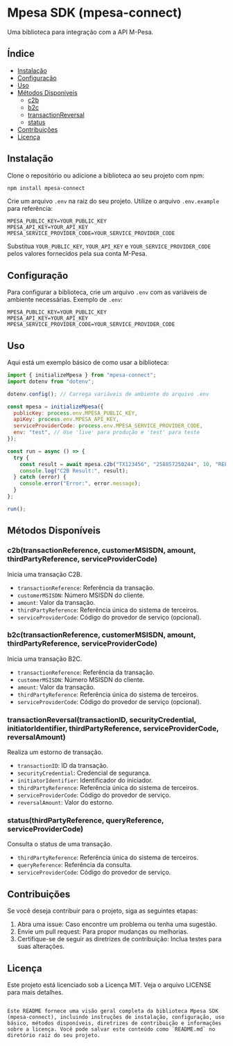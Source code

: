 # Mpesa SDK (mpesa-connect)

Uma biblioteca para integração com a API M-Pesa.

## Índice

- [Instalação](#instalação)
- [Configuração](#configuração)
- [Uso](#uso)
- [Métodos Disponíveis](#métodos-disponíveis)
  - [c2b](#c2b)
  - [b2c](#b2c)
  - [transactionReversal](#transactionreversal)
  - [status](#status)
- [Contribuições](#contribuições)
- [Licença](#licença)

## Instalação

Clone o repositório ou adicione a biblioteca ao seu projeto com npm:

```bash
npm install mpesa-connect
```

Crie um arquivo `.env` na raiz do seu projeto. Utilize o arquivo `.env.example` para referência:

```plaintext
MPESA_PUBLIC_KEY=YOUR_PUBLIC_KEY
MPESA_API_KEY=YOUR_API_KEY
MPESA_SERVICE_PROVIDER_CODE=YOUR_SERVICE_PROVIDER_CODE
```

Substitua `YOUR_PUBLIC_KEY`, `YOUR_API_KEY` e `YOUR_SERVICE_PROVIDER_CODE` pelos valores fornecidos pela sua conta M-Pesa.

## Configuração

Para configurar a biblioteca, crie um arquivo `.env` com as variáveis de ambiente necessárias. Exemplo de `.env`:

```plaintext
MPESA_PUBLIC_KEY=YOUR_PUBLIC_KEY
MPESA_API_KEY=YOUR_API_KEY
MPESA_SERVICE_PROVIDER_CODE=YOUR_SERVICE_PROVIDER_CODE
```

## Uso

Aqui está um exemplo básico de como usar a biblioteca:

```javascript
import { initializeMpesa } from "mpesa-connect";
import dotenv from "dotenv";

dotenv.config(); // Carrega variáveis de ambiente do arquivo .env

const mpesa = initializeMpesa({
  publicKey: process.env.MPESA_PUBLIC_KEY,
  apiKey: process.env.MPESA_API_KEY,
  serviceProviderCode: process.env.MPESA_SERVICE_PROVIDER_CODE,
  env: "test", // Use 'live' para produção e 'test' para teste
});

const run = async () => {
  try {
    const result = await mpesa.c2b("TX123456", "258857250244", 10, "REF123");
    console.log("C2B Result:", result);
  } catch (error) {
    console.error("Error:", error.message);
  }
};

run();
```

## Métodos Disponíveis

### c2b(transactionReference, customerMSISDN, amount, thirdPartyReference, serviceProviderCode)

Inicia uma transação C2B.

- `transactionReference`: Referência da transação.
- `customerMSISDN`: Número MSISDN do cliente.
- `amount`: Valor da transação.
- `thirdPartyReference`: Referência única do sistema de terceiros.
- `serviceProviderCode`: Código do provedor de serviço (opcional).

### b2c(transactionReference, customerMSISDN, amount, thirdPartyReference, serviceProviderCode)

Inicia uma transação B2C.

- `transactionReference`: Referência da transação.
- `customerMSISDN`: Número MSISDN do cliente.
- `amount`: Valor da transação.
- `thirdPartyReference`: Referência única do sistema de terceiros.
- `serviceProviderCode`: Código do provedor de serviço (opcional).

### transactionReversal(transactionID, securityCredential, initiatorIdentifier, thirdPartyReference, serviceProviderCode, reversalAmount)

Realiza um estorno de transação.

- `transactionID`: ID da transação.
- `securityCredential`: Credencial de segurança.
- `initiatorIdentifier`: Identificador do iniciador.
- `thirdPartyReference`: Referência única do sistema de terceiros.
- `serviceProviderCode`: Código do provedor de serviço.
- `reversalAmount`: Valor do estorno.

### status(thirdPartyReference, queryReference, serviceProviderCode)

Consulta o status de uma transação.

- `thirdPartyReference`: Referência única do sistema de terceiros.
- `queryReference`: Referência da consulta.
- `serviceProviderCode`: Código do provedor de serviço.

## Contribuições

Se você deseja contribuir para o projeto, siga as seguintes etapas:

1. Abra uma issue: Caso encontre um problema ou tenha uma sugestão.
2. Envie um pull request: Para propor mudanças ou melhorias.
3. Certifique-se de seguir as diretrizes de contribuição: Inclua testes para suas alterações.

## Licença

Este projeto está licenciado sob a Licença MIT. Veja o arquivo LICENSE para mais detalhes.
```

Este README fornece uma visão geral completa da biblioteca Mpesa SDK (mpesa-connect), incluindo instruções de instalação, configuração, uso básico, métodos disponíveis, diretrizes de contribuição e informações sobre a licença. Você pode salvar este conteúdo como `README.md` no diretório raiz do seu projeto.